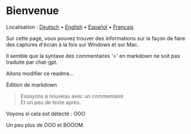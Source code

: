 # Bienvenue
Localisation : [Deutsch](https://ewildingli.github.io/Global-Instructor-Guidelines/DE/) • [English](https://ewildingli.github.io/Global-Instructor-Guidelines/) • [Español](https://ewildingli.github.io/Global-Instructor-Guidelines/ES/) • [Français](https://ewildingli.github.io/Global-Instructor-Guidelines/FR/)

Sur cette page, vous pouvez trouver des informations sur la façon de faire des captures d'écran à la fois sur Windows et sur Mac.

Il semble que la syntaxe des commentaires '>' en markdown ne soit pas traduite par chat-gpt.

Allons modifier ce readme...

Édition de markdown

> Essayons à nouveau avec un commentaire  
Et un peu de texte après.

Voyons si cela est détecté : OOO

Un peu plus de OOO et BOOOM.